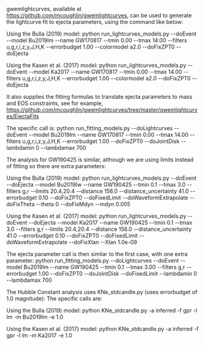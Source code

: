 
gwemlightcurves, available at https://github.com/mcoughlin/gwemlightcurves, can be used to generate the lightcurve fit to ejecta parameters, using the command like below:

Using the Bulla (2019) model:
python run_lightcurves_models.py --doEvent --model Bu2019lm --name GW170817 --tmin 0.00 --tmax 14.00 --filters u,g,r,i,z,y,J,H,K --errorbudget 1.00 --colormodel a2.0  --doFixZPT0 --doEjecta

Using the Kasen et al. (2017) model:
python run_lightcurves_models.py --doEvent --model Ka2017 --name GW170817 --tmin 0.00 --tmax 14.00 --filters u,g,r,i,z,y,J,H,K --errorbudget 1.00 --colormodel a2.0  --doFixZPT0 --doEjecta

It also supplies the fitting formulas to translate ejecta parameters to mass and EOS constraints, see for example,
https://github.com/mcoughlin/gwemlightcurves/tree/master/gwemlightcurves/EjectaFits

The specific call is:
python run_fitting_models.py --doLightcurves --doEvent --model Bu2019lm --name GW170817 --tmin 0.00 --tmax 14.00 --filters u,g,r,i,z,y,J,H,K --errorbudget 1.00  --doFixZPT0 --doJointDisk --lambdamin 0 --lambdamax 700

The analysis for GW190425 is similar, although we are using limits instead of fitting so there are extra parameters:

Using the Bulla (2019) model:
python run_lightcurves_models.py --doEvent --doEjecta --model Bu2019lw --name GW190425 --tmin 0.1 --tmax 3.0 --filters g,r --limits 20.4,20.4 --distance 156.0 --distance_uncertainty 41.0 --errorbudget 0.10 --doFixZPT0 --doFixedLimit --doWaveformExtrapolate --doFixTheta --theta 0 --doFixMdyn --mdyn 0.005

Using the Kasen et al. (2017) model:
python run_lightcurves_models.py --doEvent --doEjecta --model Ka2017 --name GW190425 --tmin 0.1 --tmax 3.0 --filters g,r --limits 20.4,20.4 --distance 156.0 --distance_uncertainty 41.0 --errorbudget 0.10 --doFixZPT0 --doFixedLimit --doWaveformExtrapolate --doFixXlan --Xlan 1.0e-09

The ejecta parameter call is then similar to the first case, with one extra parameter:
python run_fitting_models.py --doLightcurves --doEvent --model Bu2019lm --name GW190425 --tmin 0.1 --tmax 3.00 --filters g,r --errorbudget 1.00  --doFixZPT0 --doJointDisk --doFixedLimit --lambdamin 0 --lambdamax 700


The Hubble Constant analysis uses KNe_stdcandle.py (uses errorbudget of 1.0 magnitude):
The specific calls are:

Using the Bulla (2019) model:
python KNe_stdcandle.py -a inferred -f gpr -l lm -m Bu2019lm -e 1.0

Using the Kasen et al. (2017) model:
python KNe_stdcandle.py -a inferred -f gpr -l lm -m Ka2017 -e 1.0

